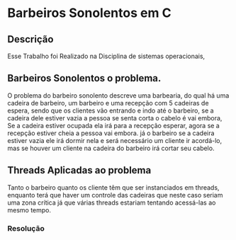 # Barbeiros Sonolentos em C

## Descrição
Esse Trabalho foi Realizado na Disciplina de sistemas operacionais, 

## Barbeiros Sonolentos o problema.

  O problema do barbeiro sonolento descreve uma barbearia, do qual há uma cadeira de barbeiro, um barbeiro e uma recepção com 5 cadeiras de espera, sendo que os clientes vão entrando e indo até o barbeiro, se a cadeira dele estiver vazia a pessoa se senta corta o cabelo é vai embora, Se a cadeira estiver ocupada ela irá para a recepção esperar, agora se a recepção estiver cheia a pessoa vai embora.
 já o barbeiro se a cadeira estiver vazia ele irá dormir nela e será necessário um cliente ir acordá-lo, mas se houver um cliente na cadeira do barbeiro irá cortar seu cabelo.

## Threads Aplicadas ao problema 
  Tanto o barbeiro quanto os cliente têm que ser instanciados em threads, enquanto terá que haver um controle das cadeiras que neste caso seriam uma zona crítica já que várias threads estariam tentando acessá-las ao mesmo tempo.

 
 ### Resolução
 
 
